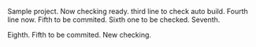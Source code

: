 Sample project.
Now checking ready.
third line to check auto build.
Fourth line now.
Fifth to be commited.
Sixth one to be checked.
Seventh.

Eighth.
Fifth to be commited.
New checking.
